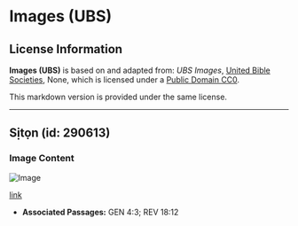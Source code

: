 # Images (UBS)

## License Information

**Images (UBS)** is based on and adapted from: _UBS Images_, [United Bible Societies](https://unitedbiblesocieties.org/), None, which is licensed under a [Public Domain CC0](https://creativecommons.org/public-domain/cc0/).

This markdown version is provided under the same license.



--------------------------------

## Sịtọn (id: 290613)

### Image Content

![Image](https://cdn.aquifer.bible/aquifer-content/resources/Media/WEB-0135_citron.jpg)

[link](https://cdn.aquifer.bible/aquifer-content/resources/Media/WEB-0135_citron.jpg)

* **Associated Passages:** GEN 4:3; REV 18:12

